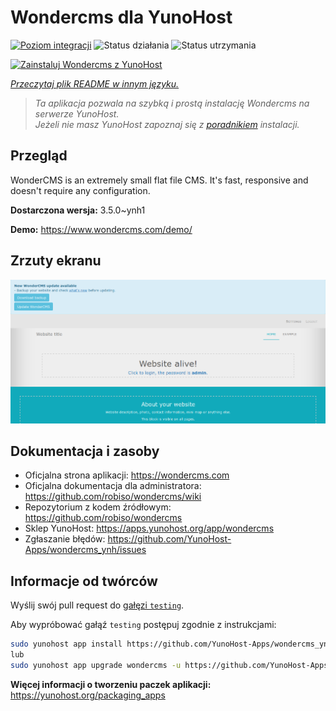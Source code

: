 <!--
To README zostało automatycznie wygenerowane przez <https://github.com/YunoHost/apps/tree/master/tools/readme_generator>
Nie powinno być ono edytowane ręcznie.
-->

# Wondercms dla YunoHost

[![Poziom integracji](https://apps.yunohost.org/badge/integration/wondercms)](https://ci-apps.yunohost.org/ci/apps/wondercms/)
![Status działania](https://apps.yunohost.org/badge/state/wondercms)
![Status utrzymania](https://apps.yunohost.org/badge/maintained/wondercms)

[![Zainstaluj Wondercms z YunoHost](https://install-app.yunohost.org/install-with-yunohost.svg)](https://install-app.yunohost.org/?app=wondercms)

*[Przeczytaj plik README w innym języku.](./ALL_README.md)*

> *Ta aplikacja pozwala na szybką i prostą instalację Wondercms na serwerze YunoHost.*  
> *Jeżeli nie masz YunoHost zapoznaj się z [poradnikiem](https://yunohost.org/install) instalacji.*

## Przegląd

WonderCMS is an extremely small flat file CMS. It's fast, responsive and doesn't require any configuration.

**Dostarczona wersja:** 3.5.0~ynh1

**Demo:** <https://www.wondercms.com/demo/>

## Zrzuty ekranu

![Zrzut ekranu z Wondercms](./doc/screenshots/WonderCMS-update-screenshot.png)

## Dokumentacja i zasoby

- Oficjalna strona aplikacji: <https://wondercms.com>
- Oficjalna dokumentacja dla administratora: <https://github.com/robiso/wondercms/wiki>
- Repozytorium z kodem źródłowym: <https://github.com/robiso/wondercms>
- Sklep YunoHost: <https://apps.yunohost.org/app/wondercms>
- Zgłaszanie błędów: <https://github.com/YunoHost-Apps/wondercms_ynh/issues>

## Informacje od twórców

Wyślij swój pull request do [gałęzi `testing`](https://github.com/YunoHost-Apps/wondercms_ynh/tree/testing).

Aby wypróbować gałąź `testing` postępuj zgodnie z instrukcjami:

```bash
sudo yunohost app install https://github.com/YunoHost-Apps/wondercms_ynh/tree/testing --debug
lub
sudo yunohost app upgrade wondercms -u https://github.com/YunoHost-Apps/wondercms_ynh/tree/testing --debug
```

**Więcej informacji o tworzeniu paczek aplikacji:** <https://yunohost.org/packaging_apps>
